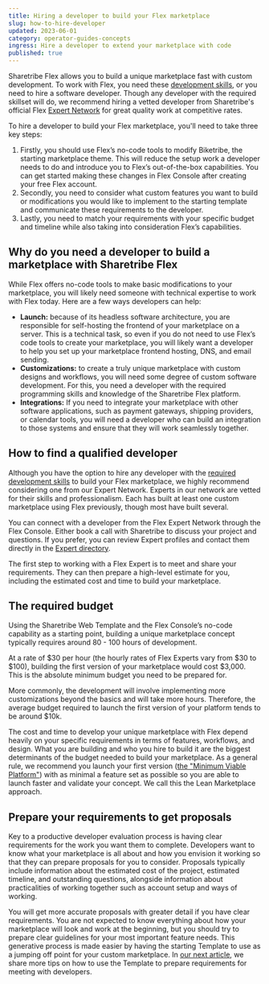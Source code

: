 ```yaml
---
title: Hiring a developer to build your Flex marketplace
slug: how-to-hire-developer
updated: 2023-06-01
category: operator-guides-concepts
ingress: Hire a developer to extend your marketplace with code
published: true
---
```


Sharetribe Flex allows you to build a unique marketplace fast with
custom development. To work with Flex, you need these
[development skills](https://www.sharetribe.com/docs/introduction/development-skills/),
or you need to hire a software developer. Though any developer with the
required skillset will do, we recommend hiring a vetted developer from
Sharetribe's official Flex
[Expert Network](https://www.sharetribe.com/experts/) for great quality
work at competitive rates.

To hire a developer to build your Flex marketplace, you'll need to take
three key steps:

1. Firstly, you should use Flex’s no-code tools to modify Biketribe, the
   starting marketplace theme. This will reduce the setup work a
   developer needs to do and introduce you to Flex’s out-of-the-box
   capabilities. You can get started making these changes in Flex
   Console after creating your free Flex account.
2. Secondly, you need to consider what custom features you want to build
   or modifications you would like to implement to the starting template
   and communicate these requirements to the developer.
3. Lastly, you need to match your requirements with your specific budget
   and timeline while also taking into consideration Flex’s
   capabilities.

## Why do you need a developer to build a marketplace with Sharetribe Flex

While Flex offers no-code tools to make basic modifications to your
marketplace, you will likely need someone with technical expertise to
work with Flex today. Here are a few ways developers can help:

- **Launch:** because of its headless software architecture, you are
  responsible for self-hosting the frontend of your marketplace on a
  server. This is a technical task, so even if you do not need to use
  Flex’s code tools to create your marketplace, you will likely want a
  developer to help you set up your marketplace frontend hosting, DNS,
  and email sending.
- **Customizations:** to create a truly unique marketplace with custom
  designs and workflows, you will need some degree of custom software
  development. For this, you need a developer with the required
  programming skills and knowledge of the Sharetribe Flex platform.
- **Integrations:** If you need to integrate your marketplace with other
  software applications, such as payment gateways, shipping providers,
  or calendar tools, you will need a developer who can build an
  integration to those systems and ensure that they will work seamlessly
  together.

## How to find a qualified developer

Although you have the option to hire any developer with the
[required development skills](https://www.sharetribe.com/docs/introduction/development-skills/)
to build your Flex marketplace, we highly recommend considering one from
our Expert Network. Experts in our network are vetted for their skills
and professionalism. Each has built at least one custom marketplace
using Flex previously, though most have built several.

You can connect with a developer from the Flex Expert Network through
the Flex Console. Either book a call with Sharetribe to discuss your
project and questions. If you prefer, you can review Expert profiles and
contact them directly in the
[Expert directory](https://www.sharetribe.com/experts/).

The first step to working with a Flex Expert is to meet and share your
requirements. They can then prepare a high-level estimate for you,
including the estimated cost and time to build your marketplace.

## The required budget

Using the Sharetribe Web Template and the Flex Console’s no-code
capability as a starting point, building a unique marketplace concept
typically requires around 80 - 100 hours of development.

At a rate of
$30 per hour (the hourly rates of Flex Experts vary from $30 to
$100), building the first version of your marketplace would cost $3,000.
This is the absolute minimum budget you need to be prepared for.

More commonly, the development will involve implementing more
customizations beyond the basics and will take more hours. Therefore,
the average budget required to launch the first version of your platform
tends to be around \$10k.

The cost and time to develop your unique marketplace with Flex depend
heavily on your specific requirements in terms of features, workflows,
and design. What you are building and who you hire to build it are the
biggest determinants of the budget needed to build your marketplace. As
a general rule, we recommend you launch your first version
([the "Minimum Viable Platform"](https://www.sharetribe.com/academy/how-to-build-a-minimum-viable-platform/))
with as minimal a feature set as possible so you are able to launch
faster and validate your concept. We call this the Lean Marketplace
approach.

## Prepare your requirements to get proposals

Key to a productive developer evaluation process is having clear
requirements for the work you want them to complete. Developers want to
know what your marketplace is all about and how you envision it working
so that they can prepare proposals for you to consider. Proposals
typically include information about the estimated cost of the project,
estimated timeline, and outstanding questions, alongside information
about practicalities of working together such as account setup and ways
of working.

You will get more accurate proposals with greater detail if you have
clear requirements. You are not expected to know everything about how
your marketplace will look and work at the beginning, but you should try
to prepare clear guidelines for your most important feature needs. This
generative process is made easier by having the starting Template to use
as a jumping off point for your custom marketplace. In
[our next article](https://www.sharetribe.com/docs/operator-guides/how-to-prepare-requirements-for-developer/),
we share more tips on how to use the Template to prepare requirements
for meeting with developers.
